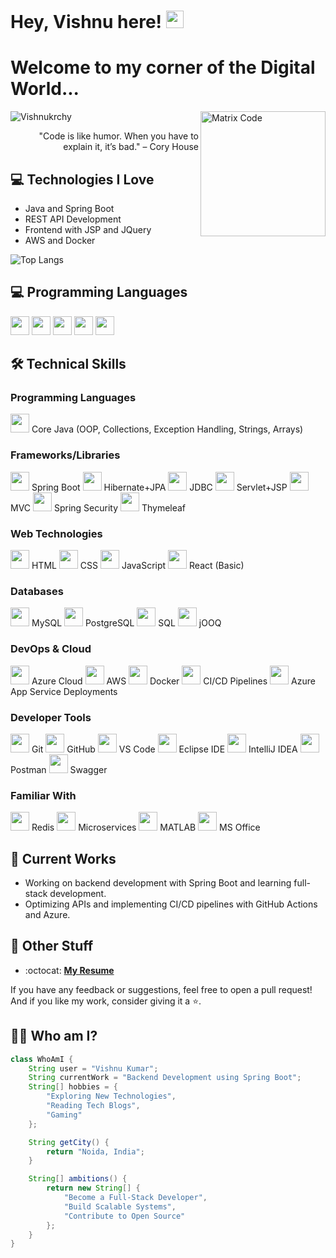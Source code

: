 # Hey, Vishnu here! <img src="https://media.giphy.com/media/hvRJCLFzcasrR4ia7z/giphy.gif" width="28px" height="28px">

<h1>Welcome to my corner of the Digital World...</h1> 
<img src='https://github.com/MarikIshtar007/MarikIshtar007/blob/master/images/matrix.gif' alt='Matrix Code' align='right' width='200'/>

<p align="left"> <img src="https://komarev.com/ghpvc/?username=Vishnukrchy" alt="Vishnukrchy" /> </p> 

<div style="text-align: right">
"Code is like humor. When you have to explain it, it’s bad." – Cory House
</div>

## :computer: Technologies I Love
- Java and Spring Boot
- REST API Development
- Frontend with JSP and JQuery
- AWS and Docker

<img src="https://github-readme-stats.vercel.app/api/top-langs/?username=Vishnukrchy&layout=compact" alt="Top Langs" />

## 💻 Programming Languages
<p>
<img src='https://github.com/MarikIshtar007/MarikIshtar007/blob/master/images/java.svg' width='30'/> 
<img src='https://github.com/MarikIshtar007/MarikIshtar007/blob/master/images/html.svg' width='30'/> 
<img src='https://github.com/MarikIshtar007/MarikIshtar007/blob/master/images/css.svg' width='30'/> 
<img src='https://github.com/MarikIshtar007/MarikIshtar007/blob/master/images/js.svg' width='30'/> 
<img src='https://github.com/MarikIshtar007/MarikIshtar007/blob/master/images/sql.svg' width='30'/>
</p>

## 🛠️ Technical Skills
### Programming Languages
<p>
<img src='https://github.com/MarikIshtar007/MarikIshtar007/blob/master/images/java.svg' width='30'/> Core Java (OOP, Collections, Exception Handling, Strings, Arrays)
</p>

### Frameworks/Libraries
<p>
<img src='https://github.com/MarikIshtar007/MarikIshtar007/blob/master/images/springboot.svg' width='30'/> Spring Boot
<img src='https://github.com/MarikIshtar007/MarikIshtar007/blob/master/images/hibernate.svg' width='30'/> Hibernate+JPA
<img src='https://github.com/MarikIshtar007/MarikIshtar007/blob/master/images/jdbc.svg' width='30'/> JDBC
<img src='https://github.com/MarikIshtar007/MarikIshtar007/blob/master/images/servlet.svg' width='30'/> Servlet+JSP
<img src='https://github.com/MarikIshtar007/MarikIshtar007/blob/master/images/mvc.svg' width='30'/> MVC
<img src='https://github.com/MarikIshtar007/MarikIshtar007/blob/master/images/springsecurity.svg' width='30'/> Spring Security
<img src='https://github.com/MarikIshtar007/MarikIshtar007/blob/master/images/thymeleaf.svg' width='30'/> Thymeleaf
</p>

### Web Technologies
<p>
<img src='https://github.com/MarikIshtar007/MarikIshtar007/blob/master/images/html.svg' width='30'/> HTML
<img src='https://github.com/MarikIshtar007/MarikIshtar007/blob/master/images/css.svg' width='30'/> CSS
<img src='https://github.com/MarikIshtar007/MarikIshtar007/blob/master/images/js.svg' width='30'/> JavaScript
<img src='https://github.com/MarikIshtar007/MarikIshtar007/blob/master/images/react.svg' width='30'/> React (Basic)
</p>

### Databases
<p>
<img src='https://github.com/MarikIshtar007/MarikIshtar007/blob/master/images/mysql.svg' width='30'/> MySQL
<img src='https://github.com/MarikIshtar007/MarikIshtar007/blob/master/images/postgresql.svg' width='30'/> PostgreSQL
<img src='https://github.com/MarikIshtar007/MarikIshtar007/blob/master/images/sql.svg' width='30'/> SQL
<img src='https://github.com/MarikIshtar007/MarikIshtar007/blob/master/images/jooq.svg' width='30'/> jOOQ
</p>

### DevOps & Cloud
<p>
<img src='https://github.com/MarikIshtar007/MarikIshtar007/blob/master/images/azure.svg' width='30'/> Azure Cloud
<img src='https://github.com/MarikIshtar007/MarikIshtar007/blob/master/images/aws.svg' width='30'/> AWS
<img src='https://github.com/MarikIshtar007/MarikIshtar007/blob/master/images/docker.svg' width='30'/> Docker
<img src='https://github.com/MarikIshtar007/MarikIshtar007/blob/master/images/ci-cd.svg' width='30'/> CI/CD Pipelines
<img src='https://github.com/MarikIshtar007/MarikIshtar007/blob/master/images/azureappservice.svg' width='30'/> Azure App Service Deployments
</p>

### Developer Tools
<p>
<img src='https://github.com/MarikIshtar007/MarikIshtar007/blob/master/images/git.svg' width='30'/> Git
<img src='https://github.com/MarikIshtar007/MarikIshtar007/blob/master/images/github.svg' width='30'/> GitHub
<img src='https://github.com/MarikIshtar007/MarikIshtar007/blob/master/images/vscode.svg' width='30'/> VS Code
<img src='https://github.com/MarikIshtar007/MarikIshtar007/blob/master/images/eclipse.svg' width='30'/> Eclipse IDE
<img src='https://github.com/MarikIshtar007/MarikIshtar007/blob/master/images/intellij.svg' width='30'/> IntelliJ IDEA
<img src='https://github.com/MarikIshtar007/MarikIshtar007/blob/master/images/postman.svg' width='30'/> Postman
<img src='https://github.com/MarikIshtar007/MarikIshtar007/blob/master/images/swagger.svg' width='30'/> Swagger
</p>

### Familiar With
<p>
<img src='https://github.com/MarikIshtar007/MarikIshtar007/blob/master/images/redis.svg' width='30'/> Redis
<img src='https://github.com/MarikIshtar007/MarikIshtar007/blob/master/images/microservices.svg' width='30'/> Microservices
<img src='https://github.com/MarikIshtar007/MarikIshtar007/blob/master/images/matlab.svg' width='30'/> MATLAB
<img src='https://github.com/MarikIshtar007/MarikIshtar007/blob/master/images/msoffice.svg' width='30'/> MS Office
</p>

## 🔨 Current Works
- Working on backend development with Spring Boot and learning full-stack development.
- Optimizing APIs and implementing CI/CD pipelines with GitHub Actions and Azure.

## 📜 Other Stuff
- :octocat: **[My Resume](#)**

If you have any feedback or suggestions, feel free to open a pull request!  
And if you like my work, consider giving it a ⭐.


## 👨‍💻 Who am I?
```java
class WhoAmI {
    String user = "Vishnu Kumar";
    String currentWork = "Backend Development using Spring Boot";
    String[] hobbies = {
        "Exploring New Technologies",
        "Reading Tech Blogs",
        "Gaming"
    };

    String getCity() {
        return "Noida, India";
    }

    String[] ambitions() {
        return new String[] {
            "Become a Full-Stack Developer",
            "Build Scalable Systems",
            "Contribute to Open Source"
        };
    }
}
